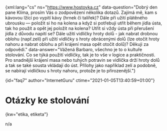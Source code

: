 
{xml:lang="cs" ns="https://www.hostovka.cz" data-question="Dobrý den pane Klíma, prosím Vás o zodpovězení několika dotazů. Zajímá mě, kam s kávovou lžící po vypití kávy (hrnek či talířek)? Dále při užití plátěného ubrousku — položit si ho na kolena a když si potřebuji utřít během jídla ústa, tak ho použít a opět jej položit na kolena? Utřít si vždy ústa při přerušení jídla z důvodu napití se? Dále užití vidličky hroty dolů - jak nabrat drobnou oblohu (např.zelí) při užití vidličky s hroty obrácenými dolů (lze otočit hroty nahoru a nabrat oblohu a při krájení masa opět otočit dolů)? Děkuji za odpovědi." data-answer="Vážená Barbaro, všechno je to o kultuře stolování. Co se týká použití vidličky, tak je to vše v logice a praktičnosti. Pro snadnější krájení masa nebo tuhých potravin se vidlička drží hroty dolů a tak se také sousta vkládají do úst. Přílohy jako například zelí a podobně, se nabírají vidličkou s hroty nahoru, protože je to přirozenější."}

{id="faq7" author="InternetGuru" ctime="2021-01-05T13:40:59+01:00"}

# Otázky ke stolování

{kw="etika, etiketa"}

n/a

